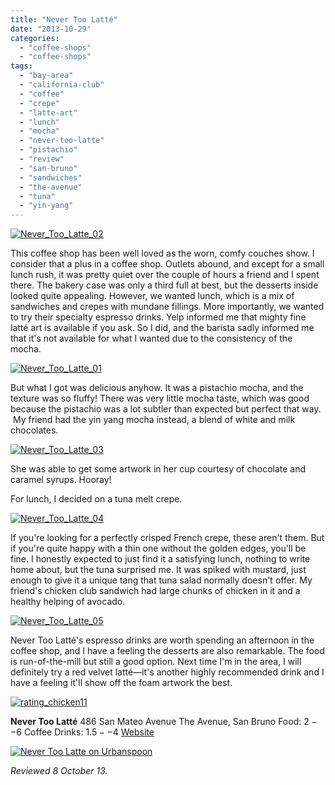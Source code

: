 ```yaml
---
title: "Never Too Latté"
date: "2013-10-29"
categories: 
  - "coffee-shops"
  - "coffee-shops"
tags: 
  - "bay-area"
  - "california-club"
  - "coffee"
  - "crepe"
  - "latte-art"
  - "lunch"
  - "mocha"
  - "never-too-latte"
  - "pistachio"
  - "review"
  - "san-bruno"
  - "sandwiches"
  - "the-avenue"
  - "tuna"
  - "yin-yang"
---
```


[![Never_Too_Latte_02](http://s3.amazonaws.com/thegourmez-wpmedia/2013/10/Never_Too_Latte_02.jpg)](http://www.thegourmez.com/2013/10/never-too-latte/never_too_latte_02/)

This coffee shop has been well loved as the worn, comfy couches show. I consider that a plus in a coffee shop. Outlets abound, and except for a small lunch rush, it was pretty quiet over the couple of hours a friend and I spent there. The bakery case was only a third full at best, but the desserts inside looked quite appealing. However, we wanted lunch, which is a mix of sandwiches and crepes with mundane fillings. More importantly, we wanted to try their specialty espresso drinks. Yelp informed me that mighty fine latté art is available if you ask. So I did, and the barista sadly informed me that it's not available for what I wanted due to the consistency of the mocha.

[![Never_Too_Latte_01](http://s3.amazonaws.com/thegourmez-wpmedia/2013/10/Never_Too_Latte_01.jpg)](http://www.thegourmez.com/2013/10/never-too-latte/never_too_latte_01/)

But what I got was delicious anyhow. It was a pistachio mocha, and the texture was so fluffy! There was very little mocha taste, which was good because the pistachio was a lot subtler than expected but perfect that way.  My friend had the yin yang mocha instead, a blend of white and milk chocolates.

[![Never_Too_Latte_03](http://s3.amazonaws.com/thegourmez-wpmedia/2013/10/Never_Too_Latte_03.jpg)](http://www.thegourmez.com/2013/10/never-too-latte/never_too_latte_03/)

She was able to get some artwork in her cup courtesy of chocolate and caramel syrups. Hooray!

For lunch, I decided on a tuna melt crepe.

[![Never_Too_Latte_04](http://s3.amazonaws.com/thegourmez-wpmedia/2013/10/Never_Too_Latte_04.jpg)](http://www.thegourmez.com/2013/10/never-too-latte/never_too_latte_04/)

If you're looking for a perfectly crisped French crepe, these aren't them. But if you're quite happy with a thin one without the golden edges, you'll be fine. I honestly expected to just find it a satisfying lunch, nothing to write home about, but the tuna surprised me. It was spiked with mustard, just enough to give it a unique tang that tuna salad normally doesn't offer. My friend's chicken club sandwich had large chunks of chicken in it and a healthy helping of avocado.

[![Never_Too_Latte_05](http://s3.amazonaws.com/thegourmez-wpmedia/2013/10/Never_Too_Latte_05.jpg)](http://www.thegourmez.com/2013/10/never-too-latte/never_too_latte_05/)

Never Too Latté's espresso drinks are worth spending an afternoon in the coffee shop, and I have a feeling the desserts are also remarkable. The food is run-of-the-mill but still a good option. Next time I'm in the area, I will definitely try a red velvet latté—it's another highly recommended drink and I have a feeling it'll show off the foam artwork the best.

[![rating_chicken11](http://s3.amazonaws.com/thegourmez-wpmedia/2009/02/rating_chicken11.gif)](http://www.thegourmez.com/2009/02/barten-guestier-private-selection-merlot-2006/rating_chicken11/)

**Never Too Latté** 486 San Mateo Avenue The Avenue, San Bruno Food: $2--$6 Coffee Drinks: $1.5--$4 [Website](http://www.nevertoolatte.net/)

[![Never Too Latte on Urbanspoon](http://www.urbanspoon.com/b/link/88091/minilink.gif)](http://www.urbanspoon.com/r/6/88091/restaurant/Never-Too-Latte-San-Bruno)

_Reviewed 8 October 13._
